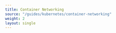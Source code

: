 ```yaml
--- 
title: Container Networking 
source: "/guides/kubernetes/container-networking" 
weight: 2 
layout: single 
--- 
```


